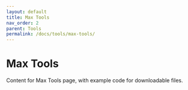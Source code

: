 ```yaml
---
layout: default
title: Max Tools
nav_order: 2
parent: Tools
permalink: /docs/tools/max-tools/
---
```


# Max Tools

Content for Max Tools page, with example code for downloadable files.
